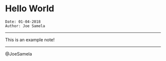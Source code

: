 # Hello World
    Date: 01-04-2018
    Author: Joe Samela
---

This is an example note!

---
@JoeSamela

